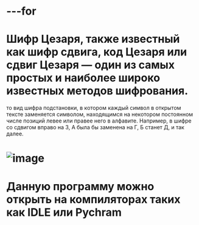 # ---for
#  Шифр Цезаря, также известный как шифр сдвига, код Цезаря или сдвиг Цезаря — один из самых простых и наиболее широко известных методов шифрования.
то вид шифра подстановки, в котором каждый символ в открытом тексте заменяется символом, находящимся на некотором постоянном числе позиций левее или правее него в алфавите. Например, в шифре со сдвигом вправо на 3, А была бы заменена на Г, Б станет Д, и так далее.
#  ![image](https://user-images.githubusercontent.com/89991876/134884029-cb6061ae-7688-4ae8-a6a6-e2c352457f27.png)
#  Данную программу можно открыть на компиляторах таких как IDLE  или Pychram
